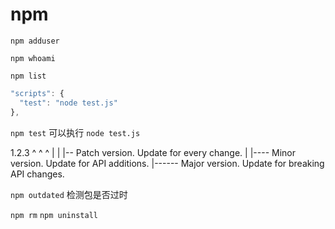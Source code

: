 # npm

`npm adduser`

`npm whoami`

`npm list`

```js
"scripts": {            
  "test": "node test.js"
},
```
`npm test` 可以执行 `node test.js`

1.2.3
^ ^ ^
 |  |  |-- Patch version. Update for every change.
 |  |---- Minor version. Update for API additions.
 |------ Major version. Update for breaking API changes.


`npm outdated` 检测包是否过时

`npm rm` `npm uninstall`